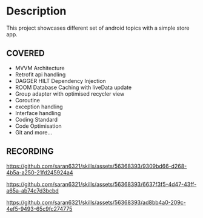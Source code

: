 # Description
This project showcases different set of android topics with a simple store app.

## COVERED

- MVVM Architecture
- Retrofit api handling 
- DAGGER HILT Dependency Injection
- ROOM Database Caching with liveData update
- Group adapter with optimised recycler view
- Coroutine
- exception handling
- Interface handling
- Coding Standard
- Code Optimisation
- Git and more...

## RECORDING

https://github.com/saran6321/skills/assets/56368393/9309bd66-d268-4b5a-a250-21fd245924a4

https://github.com/saran6321/skills/assets/56368393/6637f3f5-4d47-43ff-a65a-ab74c7d3bcbd

https://github.com/saran6321/skills/assets/56368393/ad8bb4a0-209c-4ef5-9493-65c9fc274775


